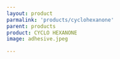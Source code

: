 ```yaml
---
layout: product
parmalink: 'products/cyclohexanone'
parent: products
product: CYCLO HEXANONE 
image: adhesive.jpeg

---
```

